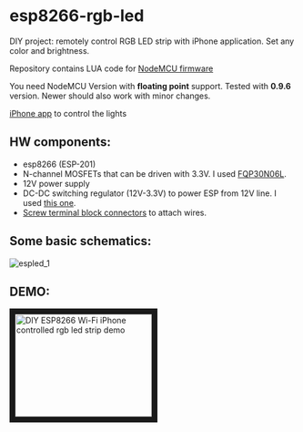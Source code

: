 # esp8266-rgb-led
DIY project: remotely control RGB LED strip with iPhone application. Set any color and brightness.

Repository contains LUA code for [NodeMCU firmware](https://github.com/nodemcu/nodemcu-firmware)

You need NodeMCU Version with **floating point** support. Tested with **0.9.6** version. Newer should also work with minor changes.

[iPhone app](https://itunes.apple.com/us/app/limitlessled/id594759938?mt=8) to control the lights

## HW components:
* esp8266 (ESP-201)
* N-channel MOSFETs that can be driven with 3.3V. I used [FQP30N06L](http://s.click.aliexpress.com/e/zBaQjqzRj?af=707237450).
* 12V power supply
* DC-DC switching regulator (12V-3.3V) to power ESP from 12V line. I used [this one](http://s.click.aliexpress.com/e/YfyzVjYvZ?af=707237450).
* [Screw terminal block connectors](http://s.click.aliexpress.com/e/MbyNZjMVb?af=707237450) to attach wires.


## Some basic schematics:
![espled_1](https://cloud.githubusercontent.com/assets/1830878/10335981/dbb442e0-6cfd-11e5-911e-046e6d4a4c46.png)


## DEMO:

<a href="http://www.youtube.com/watch?feature=player_embedded&v=0MH7v-J_NmY" target="_blank"><img src="http://img.youtube.com/vi/0MH7v-J_NmY/0.jpg" alt="DIY ESP8266 Wi-Fi iPhone controlled rgb led strip demo" width="240" height="180" border="10" /></a>

